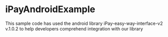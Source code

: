 # iPayAndroidExample
This sample code has used the android library iPay-easy-way-interface-v2 v.1.0.2 to help developers comprehend integration with our library
